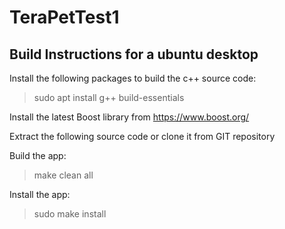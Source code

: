 # TeraPetTest1

## Build Instructions for a ubuntu desktop

Install the following packages to build the c++ source code:
> sudo apt install g++ build-essentials

Install the latest Boost library from https://www.boost.org/

Extract the following source code or clone it from GIT repository

Build the app:
> make clean all

Install the app:
> sudo make install